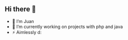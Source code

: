 ## Hi there 👋

- 🌱 I’m Juan
- 🔭 I’m currently working on projects with php and java
- ⚡ Aimlessly d:
<!--
**jsvcastillo/jsvcastillo** is a ✨ _special_ ✨ repository because its `README.md` (this file) appears on your GitHub profile.

Here are some ideas to get you started:

- 👯 I’m looking to collaborate on ...
- 🤔 I’m looking for help with ...
- 💬 Ask me about ...
- 📫 How to reach me: ...
- 😄 Pronouns: ...
- ⚡ Fun fact: ...
-->
